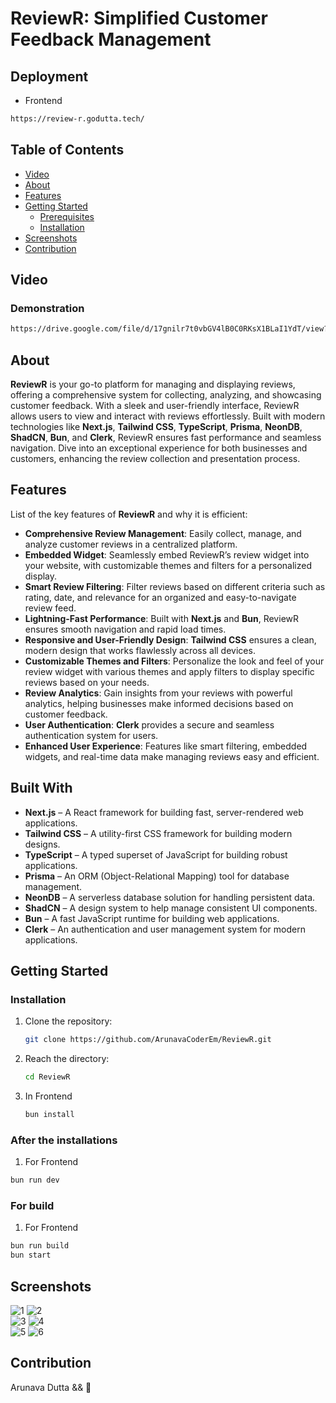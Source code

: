 # ReviewR: Simplified Customer Feedback Management  

## Deployment  

- Frontend  

```sh
https://review-r.godutta.tech/
``` 


## Table of Contents

- [Video](#video)
- [About](#about)
- [Features](#features)
- [Getting Started](#getting-started)
  - [Prerequisites](#prerequisites) 
  - [Installation](#installation)
- [Screenshots](#screenshots)
- [Contribution](#contribution)

## Video
### Demonstration 

```sh
https://drive.google.com/file/d/17gnilr7t0vbGV4lB0C0RKsX1BLaI1YdT/view?usp=sharing

```

## About

**ReviewR** is your go-to platform for managing and displaying reviews, offering a comprehensive system for collecting, analyzing, and showcasing customer feedback. With a sleek and user-friendly interface, ReviewR allows users to view and interact with reviews effortlessly. Built with modern technologies like **Next.js**, **Tailwind CSS**, **TypeScript**, **Prisma**, **NeonDB**, **ShadCN**, **Bun**, and **Clerk**, ReviewR ensures fast performance and seamless navigation. Dive into an exceptional experience for both businesses and customers, enhancing the review collection and presentation process.

## Features

List of the key features of **ReviewR** and why it is efficient:

- **Comprehensive Review Management**: Easily collect, manage, and analyze customer reviews in a centralized platform.  
- **Embedded Widget**: Seamlessly embed ReviewR’s review widget into your website, with customizable themes and filters for a personalized display.  
- **Smart Review Filtering**: Filter reviews based on different criteria such as rating, date, and relevance for an organized and easy-to-navigate review feed.  
- **Lightning-Fast Performance**: Built with **Next.js** and **Bun**, ReviewR ensures smooth navigation and rapid load times.  
- **Responsive and User-Friendly Design**: **Tailwind CSS** ensures a clean, modern design that works flawlessly across all devices.   
- **Customizable Themes and Filters**: Personalize the look and feel of your review widget with various themes and apply filters to display specific reviews based on your needs.  
- **Review Analytics**: Gain insights from your reviews with powerful analytics, helping businesses make informed decisions based on customer feedback.  
- **User Authentication**: **Clerk** provides a secure and seamless authentication system for users.  
- **Enhanced User Experience**: Features like smart filtering, embedded widgets, and real-time data make managing reviews easy and efficient.

## Built With

- **Next.js** – A React framework for building fast, server-rendered web applications.
- **Tailwind CSS** – A utility-first CSS framework for building modern designs.
- **TypeScript** – A typed superset of JavaScript for building robust applications.
- **Prisma** – An ORM (Object-Relational Mapping) tool for database management.
- **NeonDB** – A serverless database solution for handling persistent data.
- **ShadCN** – A design system to help manage consistent UI components.
- **Bun** – A fast JavaScript runtime for building web applications.
- **Clerk** – An authentication and user management system for modern applications.


## Getting Started

### Installation

1. Clone the repository:

   ```sh
   git clone https://github.com/ArunavaCoderEm/ReviewR.git
   
   ```

2. Reach the directory:

   ```sh
   cd ReviewR

   ```

3. In Frontend  

    ```sh
    bun install

    ```

### After the installations

1. For Frontend
  ```sh
  bun run dev
  ```

### For build

1. For Frontend
  ```sh
  bun run build
  bun start
  ```

## Screenshots

![1](https://github.com/user-attachments/assets/aebad271-9d44-496c-9026-f8b294278909) ![2](https://github.com/user-attachments/assets/c2398cf4-3f84-4195-bd93-ec3e97796061)  
![3](https://github.com/user-attachments/assets/8ac4e108-809a-4049-a889-eabc8069bf5b) ![4](https://github.com/user-attachments/assets/b800c34f-e138-49cc-9b84-9891d3d8cf84)  
![5](https://github.com/user-attachments/assets/d793c2a5-c68c-46f6-af8e-04794c5dc53a) ![6](https://github.com/user-attachments/assets/ed45ba85-8e77-4922-8466-59ae32752857)


## Contribution

Arunava Dutta && 💙
